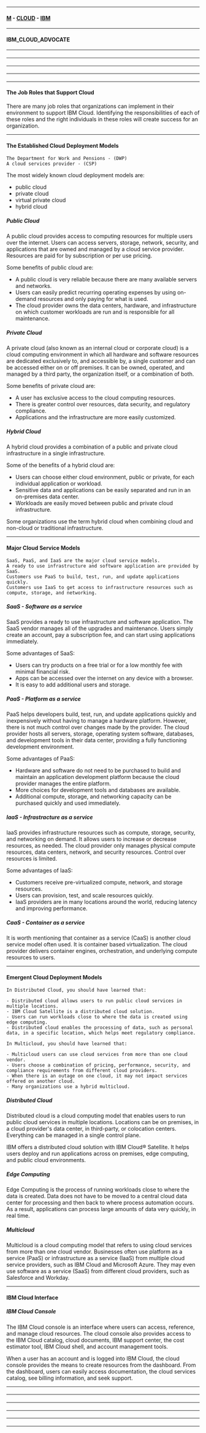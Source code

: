 
---

#### [M](https://github.com/ttltrk/TTT/blob/master/menu.md) - [CLOUD](https://github.com/ttltrk/TTT/blob/master/CLOUD/CLOUD.md) - [IBM](https://github.com/ttltrk/TTT/blob/master/CLOUD/IBM/IBM.md)

---

#### IBM_CLOUD_ADVOCATE

---

####

---

####

---

####

---

####

---

#### The Job Roles that Support Cloud

There are many job roles that organizations can implement in their environment to support IBM Cloud. Identifying the responsibilities of each of these roles and the right individuals in these roles will create success for an organization.

---

#### The Established Cloud Deployment Models

```
The Department for Work and Pensions - (DWP)
A cloud services provider - (CSP)
```

The most widely known cloud deployment models are:

- public cloud
- private cloud
- virtual private cloud
- hybrid cloud

##### Public Cloud

A public cloud provides access to computing resources for multiple users over the internet. Users can access servers, storage, network, security, and applications that are owned and managed by a cloud service provider. Resources are paid for by subscription or per use pricing.

Some benefits of public cloud are:

- A public cloud is very reliable because there are many available servers and networks.
- Users can easily predict recurring operating expenses by using on-demand resources and only paying for what is used.
- The cloud provider owns the data centers, hardware, and infrastructure on which customer workloads are run and is responsible for all maintenance.

##### Private Cloud

A private cloud (also known as an internal cloud or corporate cloud) is a cloud computing environment in which all hardware and software resources are dedicated exclusively to, and accessible by, a single customer and can be accessed either on or off premises. It can be owned, operated, and managed by a third party, the organization itself, or a combination of both.

Some benefits of private cloud are:

- A user has exclusive access to the cloud computing resources.
- There is greater control over resources, data security, and regulatory compliance.
- Applications and the infrastructure are more easily customized.

##### Hybrid Cloud

A hybrid cloud provides a combination of a public and private cloud infrastructure in a single infrastructure.

Some of the benefits of a hybrid cloud are:

- Users can choose either cloud environment, public or private, for each individual application or workload.  
- Sensitive data and applications can be easily separated and run in an on-premises data center.
- Workloads are easily moved between public and private cloud infrastructure.

Some organizations use the term hybrid cloud when combining cloud and non-cloud or traditional infrastructure.

---

#### Major Cloud Service Models

```
SaaS, PaaS, and IaaS are the major cloud service models.
A ready to use infrastructure and software application are provided by SaaS.
Customers use PaaS to build, test, run, and update applications quickly.
Customers use IaaS to get access to infrastructure resources such as compute, storage, and networking.
```

##### SaaS - Software as a service

SaaS provides a ready to use infrastructure and software application. The SaaS vendor manages all of the upgrades and maintenance. Users simply create an account, pay a subscription fee, and can start using applications immediately.

Some advantages of SaaS:

- Users can try products on a free trial or for a low monthly fee with minimal financial risk.
- Apps can be accessed over the internet on any device with a browser.
- It is easy to add additional users and storage.

##### PaaS - Platform as a service

PaaS helps developers build, test, run, and update applications quickly and inexpensively without having to manage a hardware platform. However, there is not much control over changes made by the provider. The cloud provider hosts all servers, storage, operating system software, databases, and development tools in their data center, providing a fully functioning development environment.

Some advantages of PaaS:

- Hardware and software do not need to be purchased to build and maintain an application development platform because the cloud provider manages the entire platform.  
- More choices for development tools and databases are available.
- Additional compute, storage, and networking capacity can be purchased quickly and used immediately.

##### IaaS - Infrastracture as a service

IaaS provides infrastructure resources such as compute, storage, security, and networking on demand. It allows users to increase or decrease resources, as needed. The cloud provider only manages physical compute resources, data centers, network, and security resources. Control over resources is limited.

Some advantages of IaaS:

- Customers receive pre-virtualized compute, network, and storage resources.
- Users can provision, test, and scale resources quickly.
- IaaS providers are in many locations around the world, reducing latency and improving performance.

##### CaaS - Container as a service

It is worth mentioning that container as a service (CaaS) is another cloud service model often used. It is container based virtualization. The cloud provider delivers container engines, orchestration, and underlying compute resources to users.

---

#### Emergent Cloud Deployment Models

```
In Distributed Cloud, you should have learned that:

- Distributed cloud allows users to run public cloud services in multiple locations.
- IBM Cloud Satellite is a distributed cloud solution.
- Users can run workloads close to where the data is created using edge computing.
- Distributed cloud enables the processing of data, such as personal data, in a specific location, which helps meet regulatory compliance.

In Multicloud, you should have learned that:

- Multicloud users can use cloud services from more than one cloud vendor.
- Users choose a combination of pricing, performance, security, and compliance requirements from different cloud providers.
- When there is an outage on one cloud, it may not impact services offered on another cloud.
- Many organizations use a hybrid multicloud.
```

##### Distributed Cloud

Distributed cloud is a cloud computing model that enables users to run public cloud services in multiple locations. Locations can be on premises, in a cloud provider's data center, in third-party, or colocation centers. Everything can be managed in a single control plane.

IBM offers a distributed cloud solution with IBM Cloud® Satellite. It helps users deploy and run applications across on premises, edge computing, and public cloud environments.

##### Edge Computing

Edge Computing is the process of running workloads close to where the data is created. Data does not have to be moved to a central cloud data center for processing and then back to where process automation occurs. As a result, applications can process large amounts of data very quickly, in real time.

##### Multicloud

Multicloud is a cloud computing model that refers to using cloud services from more than one cloud vendor. Businesses often use platform as a service (PaaS) or infrastructure as a service (IaaS) from multiple cloud service providers, such as IBM Cloud and Microsoft Azure. They may even use software as a service (SaaS) from different cloud providers, such as Salesforce and Workday.

---

#### IBM Cloud Interface

##### IBM Cloud Console

The IBM Cloud console is an interface where users can access, reference, and manage cloud resources. The cloud console also provides access to the IBM Cloud catalog, cloud documents, IBM support center, the cost estimator tool, IBM Cloud shell, and account management tools.

When a user has an account and is logged into IBM Cloud, the cloud console provides the means to create resources from the dashboard. From the dashboard, users can easily access documentation, the cloud services catalog, see billing information, and seek support.



---

####

---

####

---

####

---

####

---

####

---
